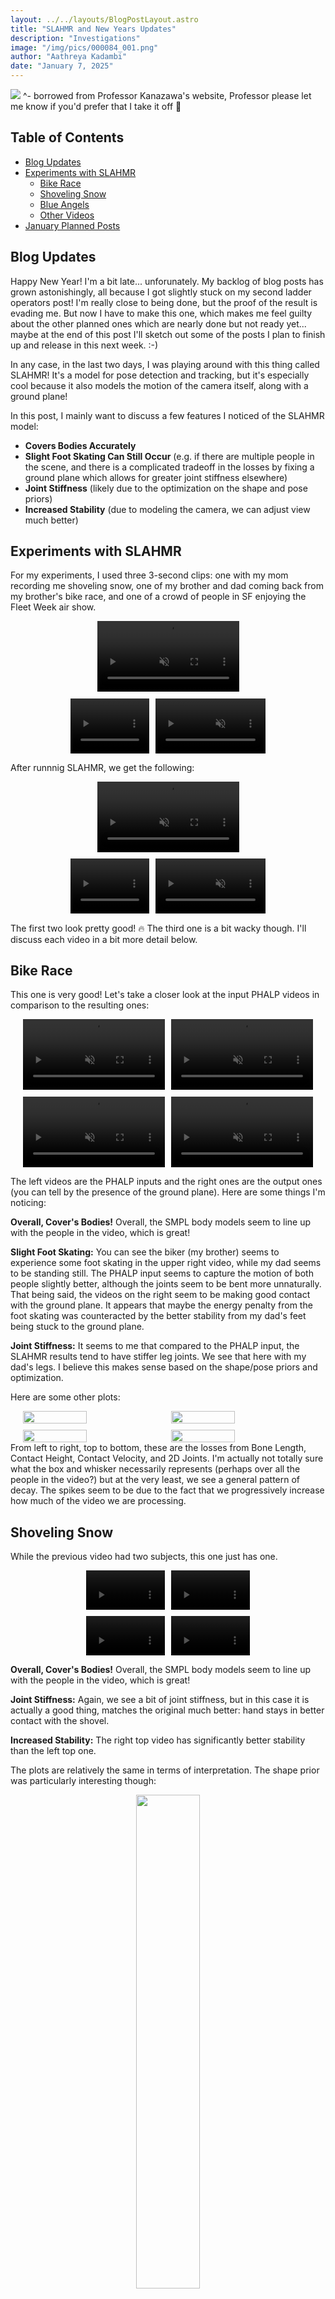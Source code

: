 ```yaml
---
layout: ../../layouts/BlogPostLayout.astro
title: "SLAHMR and New Years Updates"
description: "Investigations"
image: "/img/pics/000084_001.png"
author: "Aathreya Kadambi"
date: "January 7, 2025"
---
```


<div><img src="https://people.eecs.berkeley.edu/~kanazawa/img/new_animated.gif" /> ^- borrowed from Professor Kanazawa's website, Professor please let me know if you'd prefer that I take it off 🤧</div>

## Table of Contents
- [Blog Updates](#blog-updates)
- [Experiments with SLAHMR](#experiments-with-slahmr)
    - [Bike Race](#bike-race)
    - [Shoveling Snow](#shoveling-snow)
    - [Blue Angels](#blue-angels)
    - [Other Videos](#other-videos)
- [January Planned Posts](#january-planned-posts)

Blog Updates
-----------------------

Happy New Year! I'm a bit late... unforunately. My backlog of blog posts has grown astonishingly, all because I got slightly stuck on my second ladder operators post! I'm really close to being done, but the proof of the result is evading me. But now I have to make this one, which makes me feel guilty about the other planned ones which are nearly done but not ready yet... maybe at the end of this post I'll sketch out some of the posts I plan to finish up and release in this next week. :-)

In any case, in the last two days, I was playing around with this thing called SLAHMR! It's a model for pose detection and tracking, but it's especially cool because it also models the motion of the camera itself, along with a ground plane!

In this post, I mainly want to discuss a few features I noticed of the SLAHMR model:
- **Covers Bodies Accurately**
- **Slight Foot Skating Can Still Occur** (e.g. if there are multiple people in the scene, and there is a complicated tradeoff in the losses by fixing a ground plane which allows for greater joint stiffness elsewhere)
- **Joint Stiffness** (likely due to the optimization on the shape and pose priors)
- **Increased Stability** (due to modeling the camera, we can adjust view much better)

Experiments with SLAHMR
-------------------------

For my experiments, I used three 3-second clips: one with my mom recording me shoveling snow, one of my brother and dad coming back from my brother's bike race, and one of a crowd of people in SF enjoying the Fleet Week air show.

<center><video width="45%" controls muted>
    <source src="/img/pics/slahmr-pics/IMG_6743.mov" type="video/quicktime">
    <source src="/img/pics/slahmr-pics/IMG_6743.mp4" type="video/mp4">
  Your browser does not support the video tag.
</video></center>

<div style="display: flex; justify-content: center; gap: 10px; margin-top: 10px;">
<video width="25%" controls muted>
    <source src="/img/pics/slahmr-pics/IMG_7143.mov" type="video/quicktime">
    <source src="/img/pics/slahmr-pics/IMG_7143.mp4" type="video/mp4">
  Your browser does not support the video tag.
</video>
<video width="35%" controls muted>
    <source src="/img/pics/slahmr-pics/IMG_6145.mov" type="video/quicktime">
    <source src="/img/pics/slahmr-pics/IMG_6145.mp4" type="video/mp4">
  Your browser does not support the video tag.
</video>
</div>

After runnnig SLAHMR, we get the following:

<center><video width="45%" controls muted>
    <source src="/img/pics/slahmr-pics/IMG_6743_motion_chunks_grid.mp4" type="video/mp4">
  Your browser does not support the video tag.
</video></center>

<div style="display: flex; justify-content: center; gap: 10px; margin-top: 10px;">
<video width="25%" controls muted>
    <source src="/img/pics/slahmr-pics/IMG_7143_motion_chunks_grid.mp4" type="video/mp4">
  Your browser does not support the video tag.
</video>
<video width="35%" controls muted>
    <source src="/img/pics/slahmr-pics/IMG_6145_motion_chunks_grid.mp4" type="video/mp4">
  Your browser does not support the video tag.
</video>
</div>

The first two look pretty good! 🔥 The third one is a bit wacky though. I'll discuss each video in a bit more detail below.

Bike Race
--------------------------
This one is very good! Let's take a closer look at the input PHALP videos in comparison to the resulting ones:
<div style="display: flex; justify-content: center; gap: 10px; margin-top: 10px;">
<video width="45%" controls muted>
    <source src="/img/pics/slahmr-pics/bike-race/IMG_6743_input_final_000000_above.mp4" type="video/mp4">
  Your browser does not support the video tag.
</video>
<video width="45%" controls muted>
    <source src="/img/pics/slahmr-pics/bike-race/IMG_6743_motion_chunks_final_000220_above.mp4" type="video/mp4">
  Your browser does not support the video tag.
</video>
</div>
<div style="display: flex; justify-content: center; gap: 10px; margin-top: 10px;">
<video width="45%" controls muted>
    <source src="/img/pics/slahmr-pics/bike-race/IMG_6743_input_final_000000_src_cam.mp4" type="video/mp4">
  Your browser does not support the video tag.
</video>
<video width="45%" controls muted>
    <source src="/img/pics/slahmr-pics/bike-race/IMG_6743_motion_chunks_final_000220_src_cam.mp4" type="video/mp4">
  Your browser does not support the video tag.
</video>
</div>

The left videos are the PHALP inputs and the right ones are the output ones (you can tell by the presence of the ground plane). Here are some things I'm noticing:

**Overall, Cover's Bodies!** Overall, the SMPL body models seem to line up with the people in the video, which is great!

**Slight Foot Skating:** You can see the biker (my brother) seems to experience some foot skating in the upper right video, while my dad seems to be standing still. The PHALP input seems to capture the motion of both people slightly better, although the joints seem to be bent more unnaturally. That being said, the videos on the right seem to be making good contact with the ground plane. It appears that maybe the energy penalty from the foot skating was counteracted by the better stability from my dad's feet being stuck to the ground plane.

**Joint Stiffness:** It seems to me that compared to the PHALP input, the SLAHMR results tend to have stiffer leg joints. We see that here with my dad's legs. I believe this makes sense based on the shape/pose priors and optimization.

Here are some other plots:
<div style="display: flex; justify-content: center; gap: 10px; margin-top: 10px;">
<img src="/img/pics/slahmr-pics/bike-race/bone_length.png" width="45%" />
<img src="/img/pics/slahmr-pics/bike-race/contact_height.png" width="45%" />
</div>
<div style="display: flex; justify-content: center; gap: 10px; margin-top: 10px;">
<img src="/img/pics/slahmr-pics/bike-race/contact_vel.png" width="45%" />
<img src="/img/pics/slahmr-pics/bike-race/joints2d.png" width="45%" />
</div>
From left to right, top to bottom, these are the losses from Bone Length, Contact Height, Contact Velocity, and 2D Joints. I'm actually not totally sure what the box and whisker necessarily represents (perhaps over all the people in the video?) but at the very least, we see a general pattern of decay. The spikes seem to be due to the fact that we progressively increase how much of the video we are processing.

Shoveling Snow
--------------------------

While the previous video had two subjects, this one just has one.
<div style="display: flex; justify-content: center; gap: 10px; margin-top: 10px;">
<video width="25%" controls muted>
    <source src="/img/pics/slahmr-pics/shoveling-snow/IMG_7143_input_final_000000_above.mp4" type="video/mp4">
  Your browser does not support the video tag.
</video>
<video width="25%" controls muted>
    <source src="/img/pics/slahmr-pics/shoveling-snow/IMG_7143_motion_chunks_final_000200_above.mp4" type="video/mp4">
  Your browser does not support the video tag.
</video>
</div>
<div style="display: flex; justify-content: center; gap: 10px; margin-top: 10px;">
<video width="25%" controls muted>
    <source src="/img/pics/slahmr-pics/shoveling-snow/IMG_7143_input_final_000000_src_cam.mp4" type="video/mp4">
  Your browser does not support the video tag.
</video>
<video width="25%" controls muted>
    <source src="/img/pics/slahmr-pics/shoveling-snow/IMG_7143_motion_chunks_final_000200_src_cam.mp4" type="video/mp4">
  Your browser does not support the video tag.
</video>
</div>

**Overall, Cover's Bodies!** Overall, the SMPL body models seem to line up with the people in the video, which is great!

**Joint Stiffness:** Again, we see a bit of joint stiffness, but in this case it is actually a good thing, matches the original much better: hand stays in better contact with the shovel. 

**Increased Stability:** The right top video has significantly better stability than the left top one.

The plots are relatively the same in terms of interpretation. The shape prior was particularly interesting though:
<center>
<img src="/img/pics/slahmr-pics/shoveling-snow/shape_prior.png" width="45%" />
</center>
I'm not sure why it seems to oscillate so smoothly like this. Perhaps it is coincidence?

Here's one more comparison to showcsae the increased stability and joint stiffness (see the legs) when we change the view:
<div style="display: flex; justify-content: center; gap: 10px; margin-top: 10px;">
<video width="25%" controls muted>
    <source src="/img/pics/slahmr-pics/shoveling-snow/IMG_7143_input_final_000000_side.mp4" type="video/mp4">
  Your browser does not support the video tag.
</video>
<video width="25%" controls muted>
    <source src="/img/pics/slahmr-pics/shoveling-snow/IMG_7143_motion_chunks_final_000200_side.mp4" type="video/mp4">
  Your browser does not support the video tag.
</video>
</div>

Blue Angels
--------------------------

This one was particularly funny but had issues.
<div style="display: flex; justify-content: center; gap: 10px; margin-top: 10px;">
<video width="25%" controls muted>
    <source src="/img/pics/slahmr-pics/blue-angels/IMG_6145_input_final_000000_side.mp4" type="video/mp4">
  Your browser does not support the video tag.
</video>
<video width="25%" controls muted>
    <source src="/img/pics/slahmr-pics/blue-angels/IMG_6145_motion_chunks_final_000200_side.mp4" type="video/mp4">
  Your browser does not support the video tag.
</video>
</div>
<div style="display: flex; justify-content: center; gap: 10px; margin-top: 10px;">
<video width="25%" controls muted>
    <source src="/img/pics/slahmr-pics/blue-angels/IMG_6145_input_final_000000_src_cam.mp4" type="video/mp4">
  Your browser does not support the video tag.
</video>
<video width="25%" controls muted>
    <source src="/img/pics/slahmr-pics/blue-angels/IMG_6145_motion_chunks_final_000200_src_cam.mp4" type="video/mp4">
  Your browser does not support the video tag.
</video>
</div>

It's interesting to note that here, the PHALP inputs aren't particularly bad (except for that blue guy casually floating around hehe). I think the issue here was more that the ground plane was abnormally slanted in the original video (it's San Francisco) and it probably also had local curvature (which ideally, shouldn't be too much of a problem to be honest). But I think this caused the initial body models to be very offset from things like the ground plane, which probably caused a weird initial loss/gradient that just threw it on an entirely different course towards noise.

<div style="display: flex; justify-content: center; gap: 10px; margin-top: 10px;">
<img src="/img/pics/slahmr-pics/blue-angels/bone_length.png" width="45%" />
<img src="/img/pics/slahmr-pics/blue-angels/contact_height.png" width="45%" />
</div>
<div style="display: flex; justify-content: center; gap: 10px; margin-top: 10px;">
<img src="/img/pics/slahmr-pics/blue-angels/contact_vel.png" width="45%" />
<img src="/img/pics/slahmr-pics/blue-angels/joints2d.png" width="45%" />
</div>

Looking at these losses we get maybe another side of the story (?): perhaps as the camera panned around, several new people were added. This is why we see an increasing step situation, and the losses likely barely decreased each time because the initial conditions themselves were not very good. In fact, I think it might be that the initial optimization step on the first chunk of the video might have interfered too much with the remaining chunks, causing everything to kind of jumble up. Afterwards, I think pose detection/matching tends to be a sort of "jigsaw puzzle problem", so you need to be very close to the true solution to have good convergence. I think here, the PHALP inputs were just too far off themselves to produce good SLAHMR results.

While I still have to read up on how PHALP works, perhaps a solution to this would therefore be to interleave steps of PHALP (detecting humans and then lifting to 3D) and SLAHMR optimization, or regenerating views each time and rerunning PHALP. These might take a while though, and perhaps other models might perform better at this particular task. Or maybe, one could change the regularization/lambda parameters mentioned in the paper, to decrease the effect or do the optimization with a lower step size.

Other Videos
---------------------

I also tried to see if it would do anything with this video that could fuel skinwalker conspiracies:
<center><video width="35%"controls muted>
    <source src="/img/pics/slahmr-pics/IMG_1333.mov" type="video/quicktime">
    <source src="/img/pics/slahmr-pics/IMG_1333.mp4" type="video/mp4">
  Your browser does not support the video tag.
</video></center>

but it didn't, mainly just errored. I guess it's to be expected, since the joints are all wack and the only subject isn't human. Perhaps I'll try to fidget around one day to get this to work.

January Planned Posts
-------------------------

The issue with some of these posts is that after I've figured out what I want to write about and lay it out in my head too well, actually writing it out becomes a pain! And also, everything kind of temporarily slowed down in early November because I decided to go back to a Pomodoro schedule for the rest of the semester.

But... now with the new year and all, I promise to be more on top of my posts 🤧, especially in this next week so that I can get it all out of the way and out of my system before the semester starts!

**General Posts:**
1. Tales From Berkeley: I've been thinking, people should start documenting their lives as legends more in the modern day! Myths and legends from the ancient world are often just funny stories from people's lives. I think this would make life more interesting (at the least, we do have memes 😂).

I'll be compiling this one for a while, and I'll post maybe next month or later!

**Math Posts:**
1. Motivating Ladder Operators II: Boundedness of the spectrum of an operator might imply discretness of the point spectrum (and maybe even the other parts of the spectrum?). I really believe in this result, even if the true one might have extra conditions.
2. What is dx: Finally, I think I've come to better understand variational methods, what differentials really mean, forces, energy, and gradient descent. Lots of tangents (oh boy, this might be a long post).
3. Rectified Flow: I've recently been interested in optimal transport, and I checked out the TRELLIS paper and the one on rectified flow! They're amazing!
4. Krylov Methods: BiCGStab and and all the other numerical methods for solving systems have always been a bit of a jumble in my head, but apparently, they're all special cases of Krylov methods!
5. Kernel Methods and Mercer's Theorem: A proof of Mercer's theorem which we learned in my ML class, and then Sturm-Liouville equations.
6. USD: An apologetic post about why USD is actually designed extremely well.
7. Words I Pretend to Know: A confession about several words I use a lot but secretly don't actually understand! 😂 Of course, now I do though.
8. Graph Theory in n Dimensions: Simplicial complexes and generalizing graph theoretic analyses to them! Perhaps there are many more generalizations of things like the Euler characteristic, and if we take all combinations of the different counts of n-dimensional cells of a simplicial complex (moments being things like vertices, edges, faces, etc.) what do we get? 

The good thing is, math posts 1 through 3, 5, and 6 are well on their way to being done. These are the ones I can hope to finish this week or next. 4, 7, and 8 might take a while though. 

